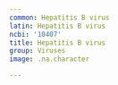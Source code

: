 ```yaml
---
common: Hepatitis B virus
latin: Hepatitis B virus
ncbi: '10407'
title: Hepatitis B virus
group: Viruses
image: .na.character

---
```


